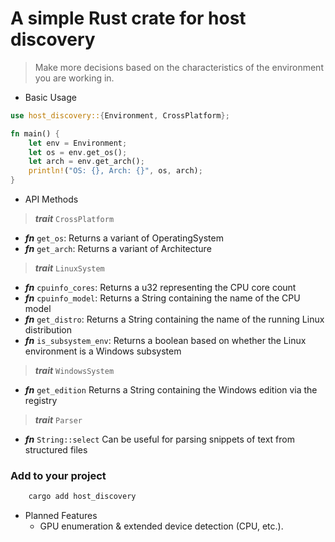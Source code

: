 # A simple Rust crate for host discovery

> Make more decisions based on the characteristics of the environment you are working in.

- Basic Usage

```rust
use host_discovery::{Environment, CrossPlatform};

fn main() {
    let env = Environment;
    let os = env.get_os();
    let arch = env.get_arch();
    println!("OS: {}, Arch: {}", os, arch);
}
```

- API Methods
> ***trait*** `CrossPlatform`
  
  - ***fn*** `get_os`: Returns a variant of OperatingSystem
  - ***fn*** `get_arch`: Returns a variant of Architecture
> ***trait*** `LinuxSystem`

  - ***fn*** `cpuinfo_cores`: Returns a u32 representing the CPU core count
  - ***fn*** `cpuinfo_model`: Returns a String containing the name of the CPU model
  - ***fn*** `get_distro`: Returns a String containing the name of the running Linux distribution
  - ***fn*** `is_subsystem_env`: Returns a boolean based on whether the Linux environment is a Windows subsystem
> ***trait*** `WindowsSystem`

  - ***fn*** `get_edition` Returns a String containing the Windows edition via the registry

> ***trait*** `Parser`

- ***fn*** `String::select` Can be useful for parsing snippets of text from structured files     
### Add to your project
```sh 
    cargo add host_discovery
```

- Planned Features
  - GPU enumeration & extended device detection (CPU, etc.).

